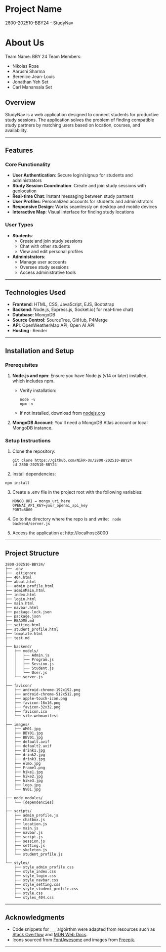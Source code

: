 # Project Name
2800-202510-BBY24 - StudyNav

# About Us
Team Name: BBY 24
Team Members:

- Nikolas Rose
- Aarushi Sharma 
- Berenice Jean-Louis
- Jonathan Yeh Set 
- Carl Manansala Set 

## Overview
StudyNav is a web application designed to connect students for productive study sessions. The application solves the problem of finding compatible study partners by matching users based on location, courses, and availability.

---

## Features

### Core Functionality
- **User Authentication**: Secure login/signup for students and administrators
- **Study Session Coordination**: Create and join study sessions with geolocation
- **Real-time Chat**: Instant messaging between study partners
- **User Profiles**: Personalized accounts for students and administrators
- **Responsive Design**: Works seamlessly on desktop and mobile devices
- **Interactive Map**: Visual interface for finding study locations

### User Types
- **Students**:
  - Create and join study sessions
  - Chat with other students
  - View and edit personal profiles
- **Administrators**:
  - Manage user accounts
  - Oversee study sessions
  - Access administrative tools


---

## Technologies Used

- **Frontend**: HTML, CSS, JavaScript, EJS, Bootstrap
- **Backend**: Node.js, Express.js, Socket.io( for real-time chat)
- **Database**: MongoDB 
- **Source Control**: SourceTree, GitHub, P4Merge
- **API**: OpenWeatherMap API, Open AI API
- **Hosting** : Render

---

## Installation and Setup

### Prerequisites
1. **Node.js and npm**: Ensure you have Node.js (v14 or later) installed, which includes npm.
   - Verify installation:
     ```
     node -v
     npm -v
     ```
   - If not installed, download from [nodejs.org](https://nodejs.org/)

2. **MongoDB Account**: You'll need a MongoDB Atlas account or local MongoDB instance.

### Setup Instructions
1. Clone the repository:
   ```
   git clone https://github.com/NikR-Os/2800-202510-BBY24
   cd 2800-202510-BBY24 
   ```
2. Install dependencies:

```
npm install 
```
3. Create a .env file in the project root with the following variables:
     ```
    MONGO_URI = mongo_uri_here
    OPENAI_API_KEY=your_openai_api_key
    PORT=8000
    ```
4.  Go to the directory where the repo is and write:
    ``` node backend/server.js```

5. Access the application at http://localhost:8000


---

## Project Structure

```
2800-202510-BBY24/
├── .env
├── .gitignore
├── 404.html
├── about.html
├── admin_profile.html
├── adminMain.html
├── index.html
├── login.html
├── main.html
├── navbar.html
├── package-lock.json
├── package.json
├── README.md
├── setting.html
├── student_profile.html
├── template.html
├── test.md
│
├── backend/
│   ├── models/
│   │   ├── Admin.js
│   │   ├── Program.js
│   │   ├── Session.js
│   │   ├── Student.js
│   │   └── User.js
│   └── server.js
│
├── favicon/
│   ├── android-chrome-192x192.png
│   ├── android-chrome-512x512.png
│   ├── apple-touch-icon.png
│   ├── favicon-16x16.png
│   ├── favicon-32x32.png
│   ├── favicon.ico
│   └── site.webmanifest
│
├── images/
│   ├── AM01.jpg
│   ├── BBY01.jpg
│   ├── BBV01.jpg
│   ├── default.avif
│   ├── default2.avif
│   ├── drink1.jpg
│   ├── drink2.jpg
│   ├── drink3.jpg
│   ├── elmo.jpg
│   ├── Frame1.png
│   ├── hike1.jpg
│   ├── hike2.jpg
│   ├── hike3.jpg
│   ├── logo.jpg
│   └── NV01.jpg
│
├── node_modules/
│   └── [dependencies]
│
├── scripts/
│   ├── admin_profile.js
│   ├── chatbox.js
│   ├── location.js
│   ├── main.js
│   ├── navbar.js
│   ├── script.js
│   ├── session.js
│   ├── setting.js
│   ├── skeleton.js
│   └── student_profile.js
│
└── styles/
    ├── style_admin_profile.css
    ├── style_index.css
    ├── style_login.css
    ├── style_navbar.css
    ├── style_setting.css
    ├── style_student_profile.css
    ├── style.css
    └── styles_404.css
```
---

## Acknowledgments

- Code snippets for ___ algoirthm were adapted from resources such as [Stack Overflow](https://stackoverflow.com/) and [MDN Web Docs](https://developer.mozilla.org/).
- Icons sourced from [FontAwesome](https://fontawesome.com/) and images from [Freepik](https://freepik.com/).

---

